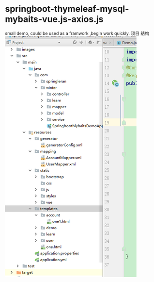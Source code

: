 # springboot-thymeleaf-mysql-mybaits-vue.js-axios.js
small demo, could be used as a framwork ,begin work quickly.
项目 结构
![image](https://github.com/Huanglei2010/springboot-thymeleaf-mysql-mybaits-vue.js-axios.js/blob/master/images/%E9%A1%B9%E7%9B%AE%E7%BB%93%E6%9E%84.png)

